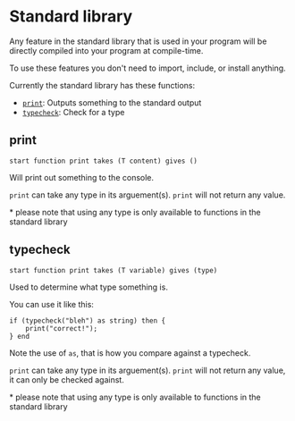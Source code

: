 # Standard library

Any feature in the standard library that is used in your program will be directly compiled into your program at compile-time.

To use these features you don't need to import, include, or install anything.

Currently the standard library has these functions:

- [`print`](#print): Outputs something to the standard output
- [`typecheck`](): Check for a type

## print

`start function print takes (T content) gives ()`

Will print out something to the console.

`print` can take any type in its arguement(s).
`print` will not return any value.

\* please note that using any type is only available to functions in the standard library

## typecheck

`start function print takes (T variable) gives (type)`

Used to determine what type something is.

You can use it like this:

```orchid
if (typecheck("bleh") as string) then {
    print("correct!");
} end
```

Note the use of `as`, that is how you compare against a typecheck.

`print` can take any type in its arguement(s).
`print` will not return any value, it can only be checked against.

\* please note that using any type is only available to functions in the standard library
